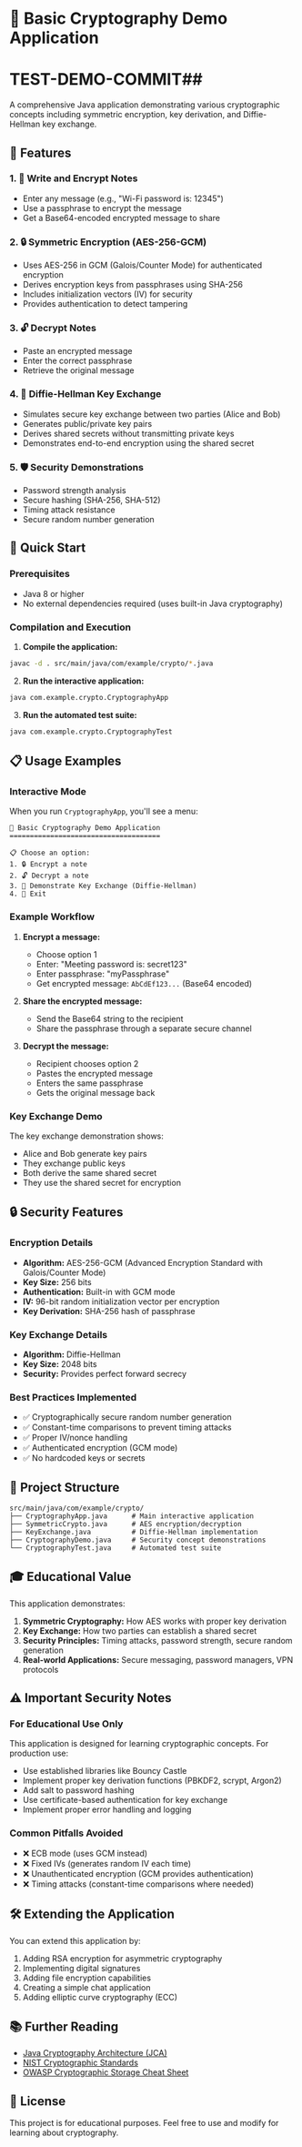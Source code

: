 # 🔐 Basic Cryptography Demo Application
# TEST-DEMO-COMMIT##
A comprehensive Java application demonstrating various cryptographic concepts including symmetric encryption, key derivation, and Diffie-Hellman key exchange.

## 🌟 Features

### 1. 📝 Write and Encrypt Notes
- Enter any message (e.g., "Wi-Fi password is: 12345")
- Use a passphrase to encrypt the message
- Get a Base64-encoded encrypted message to share

### 2. 🔒 Symmetric Encryption (AES-256-GCM)
- Uses AES-256 in GCM (Galois/Counter Mode) for authenticated encryption
- Derives encryption keys from passphrases using SHA-256
- Includes initialization vectors (IV) for security
- Provides authentication to detect tampering

### 3. 🔓 Decrypt Notes
- Paste an encrypted message
- Enter the correct passphrase
- Retrieve the original message

### 4. 🤝 Diffie-Hellman Key Exchange
- Simulates secure key exchange between two parties (Alice and Bob)
- Generates public/private key pairs
- Derives shared secrets without transmitting private keys
- Demonstrates end-to-end encryption using the shared secret

### 5. 🛡️ Security Demonstrations
- Password strength analysis
- Secure hashing (SHA-256, SHA-512)
- Timing attack resistance
- Secure random number generation

## 🚀 Quick Start

### Prerequisites
- Java 8 or higher
- No external dependencies required (uses built-in Java cryptography)

### Compilation and Execution

1. **Compile the application:**
```bash
javac -d . src/main/java/com/example/crypto/*.java
```

2. **Run the interactive application:**
```bash
java com.example.crypto.CryptographyApp
```

3. **Run the automated test suite:**
```bash
java com.example.crypto.CryptographyTest
```

## 📋 Usage Examples

### Interactive Mode

When you run `CryptographyApp`, you'll see a menu:

```
🔐 Basic Cryptography Demo Application
=====================================

📋 Choose an option:
1. 🔒 Encrypt a note
2. 🔓 Decrypt a note
3. 🤝 Demonstrate Key Exchange (Diffie-Hellman)
4. 🚪 Exit
```

### Example Workflow

1. **Encrypt a message:**
   - Choose option 1
   - Enter: "Meeting password is: secret123"
   - Enter passphrase: "myPassphrase"
   - Get encrypted message: `AbCdEf123...` (Base64 encoded)

2. **Share the encrypted message:**
   - Send the Base64 string to the recipient
   - Share the passphrase through a separate secure channel

3. **Decrypt the message:**
   - Recipient chooses option 2
   - Pastes the encrypted message
   - Enters the same passphrase
   - Gets the original message back

### Key Exchange Demo

The key exchange demonstration shows:
- Alice and Bob generate key pairs
- They exchange public keys
- Both derive the same shared secret
- They use the shared secret for encryption

## 🔒 Security Features

### Encryption Details
- **Algorithm:** AES-256-GCM (Advanced Encryption Standard with Galois/Counter Mode)
- **Key Size:** 256 bits
- **Authentication:** Built-in with GCM mode
- **IV:** 96-bit random initialization vector per encryption
- **Key Derivation:** SHA-256 hash of passphrase

### Key Exchange Details
- **Algorithm:** Diffie-Hellman
- **Key Size:** 2048 bits
- **Security:** Provides perfect forward secrecy

### Best Practices Implemented
- ✅ Cryptographically secure random number generation
- ✅ Constant-time comparisons to prevent timing attacks
- ✅ Proper IV/nonce handling
- ✅ Authenticated encryption (GCM mode)
- ✅ No hardcoded keys or secrets

## 📁 Project Structure

```
src/main/java/com/example/crypto/
├── CryptographyApp.java      # Main interactive application
├── SymmetricCrypto.java      # AES encryption/decryption
├── KeyExchange.java          # Diffie-Hellman implementation
├── CryptographyDemo.java     # Security concept demonstrations
└── CryptographyTest.java     # Automated test suite
```

## 🎓 Educational Value

This application demonstrates:

1. **Symmetric Cryptography:** How AES works with proper key derivation
2. **Key Exchange:** How two parties can establish a shared secret
3. **Security Principles:** Timing attacks, password strength, secure random generation
4. **Real-world Applications:** Secure messaging, password managers, VPN protocols

## ⚠️ Important Security Notes

### For Educational Use Only
This application is designed for learning cryptographic concepts. For production use:

- Use established libraries like Bouncy Castle
- Implement proper key derivation functions (PBKDF2, scrypt, Argon2)
- Add salt to password hashing
- Use certificate-based authentication for key exchange
- Implement proper error handling and logging

### Common Pitfalls Avoided
- ❌ ECB mode (uses GCM instead)
- ❌ Fixed IVs (generates random IV each time)
- ❌ Unauthenticated encryption (GCM provides authentication)
- ❌ Timing attacks (constant-time comparisons where needed)

## 🛠️ Extending the Application

You can extend this application by:

1. Adding RSA encryption for asymmetric cryptography
2. Implementing digital signatures
3. Adding file encryption capabilities
4. Creating a simple chat application
5. Adding elliptic curve cryptography (ECC)

## 📚 Further Reading

- [Java Cryptography Architecture (JCA)](https://docs.oracle.com/javase/8/docs/technotes/guides/security/crypto/CryptoSpec.html)
- [NIST Cryptographic Standards](https://csrc.nist.gov/projects/cryptographic-standards-and-guidelines)
- [OWASP Cryptographic Storage Cheat Sheet](https://cheatsheetseries.owasp.org/cheatsheets/Cryptographic_Storage_Cheat_Sheet.html)

## 📄 License

This project is for educational purposes. Feel free to use and modify for learning about cryptography.
